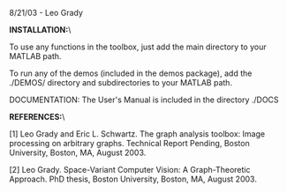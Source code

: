 8/21/03 - Leo Grady

**INSTALLATION:**\

To use any functions in the toolbox, just add the main directory to
your MATLAB path.

To run any of the demos (included in the demos package), add the
./DEMOS/ directory and subdirectories to your MATLAB path.


DOCUMENTATION:
The User's Manual is included in the directory ./DOCS


**REFERENCES:**\

[1] Leo Grady and Eric L. Schwartz. The graph analysis toolbox: Image
    processing on arbitrary graphs. Technical Report Pending, Boston
    University, Boston, MA, August 2003.

[2] Leo Grady. Space-Variant Computer Vision: A Graph-Theoretic
    Approach. PhD thesis, Boston University, Boston, MA, August 2003.
